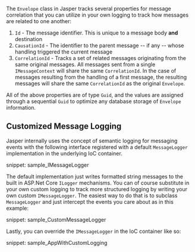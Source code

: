 <!--title: Message Correlation-->

The `Envelope` class in Jasper tracks several properties for message correlation that you can utilize in your own logging
to track how messages are related to one another:

1. `Id` - The message identifier. This is unique to a message body **and** destination
1. `CausationId` - The identifier to the parent message -- if any -- whose handling triggered the current message
1. `CorrelationId` - Tracks a set of related messages originating from the same original messages. All messages sent from a single `IMessageContext` will share the same `CorrelationId`. In the case of messages resulting from the handling of a first message, the resulting messages will share the same `CorrelationId` as the original `Envelope`.

All of the above properties are of type `Guid`, and the values are assigned through a sequential `Guid` to optimize any database storage of `Envelope` information.

## Customized Message Logging

Jasper internally uses the concept of semantic logging for messaging events with the following interface registered with a default `MessageLogger` implementation in the underlying IoC container.

snippet: sample_IMessageLogger

The default implementation just writes formatted string messages to the built in ASP.Net Core `ILogger` mechanisms. You can of course substitute in your own custom logging to track more structured logging by writing your own custom `IMessageLogger`. The easiest way to do that is to subclass `MessageLogger` and just intercept the events you care about as in this example:

snippet: sample_CustomMessageLogger

Lastly, you can override the `IMessageLogger` in the IoC container like so:

snippet: sample_AppWithCustomLogging
